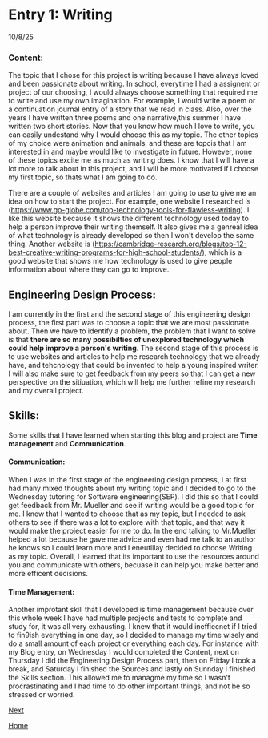 # Entry 1: Writing
10/8/25

### Content:

The topic that I chose for this project is writing because I have always loved and been passionate about writing. In school, everytime I had a assignent or project of our choosing, I would always choose something that required me to write and use my own imagination. For example, I would write a poem or a continuation journal entry of a story that we read in class. Also, over the years I have written three poems and one narrative,this summer I have written two short stories. Now that you know how much I love to write, you can  easily undestand why I would choose this as my topic. The other topics of my choice were animation and animals, and these are topcis that I am interested in and maybe would like to investigate in future. However, none of these topics excite me as much as writing does. I know that I will have a lot more to talk about in this project, and I will be more motivated if I choose my first topic, so thats what I am going to do. 

There are a couple of websites and articles I am going to use to give me an idea on how to start the project. For example, one website I researched is (https://www.go-globe.com/top-technology-tools-for-flawless-writing). I like this website because it shows the different technology used today to help a person improve their writing themself. It also gives me a genreal idea of what technology is already developed so then I won't develop the same thing. Another website is (https://cambridge-research.org/blogs/top-12-best-creative-writing-programs-for-high-school-students/), which is a good website that shows me how technology is used to give people information about where they can go to improve. 


## Engineering Design Process: 

I am currently in the first and the second stage of this engineering design process, the first part was to choose a topic that we are most passionate about. Then we have to identify a problem, the problem that I want to solve is that **there are so many possibilties of unexplored technology which could help improve a person's writing**. The second stage of this process is to use websites and articles to help me research technology that we already have, and tehcnology that could be invented to help a young inspired writer. I will also make sure to get feedback from my peers so that I can get a new perspective on the sitiuation, which will help me further refine my research and my overall project. 


## Skills: 

Some skills that I have learned when starting this blog and project are **Time management** and **Communication**.

#### Communication:
When I was in the first stage of the engineering design process, I at first had many mixed thoughts about my writing topic and I decided to go to  the Wednesday tutoring for Software engineering(SEP). I did this so that I could get feedback from Mr. Mueller and see if writing would be a good topic for me. I knew that I wanted to choose that as my topic, but I needed to ask others to see if there was a lot to explore with that topic, and that way it would make the project easier for me to do. In the end talking to Mr.Mueller helped a lot because he gave me advice and even had me talk to an author he knows so I could learn more and I eneutlllay decided to choose Writing as my topic.  Overall, I learned that its important to use the resources around you and communicate with others, becuase it can help you make better and more efficent decisions. 

#### Time Management:
Another improtant skill that I developed is time management because over this whole week I have had multiple projects and tests to complete and study for, it was all very exhausting. I knew that it would ineffiecnet if I tried to fin9ish everything in one day, so I decided to manage my time wisely and do a small amount of each project or everything each day. For instance with my Blog entry, on Wednesday I would completed the Content, next on Thursday I did the Engineering Design Process part, then on Friday I took a break, and Saturday I finished the Sources and lastly on Sunnday I finished the Skills section.  This allowed me to managme my time so I wasn't procrastinating and I had time to do other important things, and not be so stressed or worried.

[Next](entry02.md)

[Home](../README.md)
